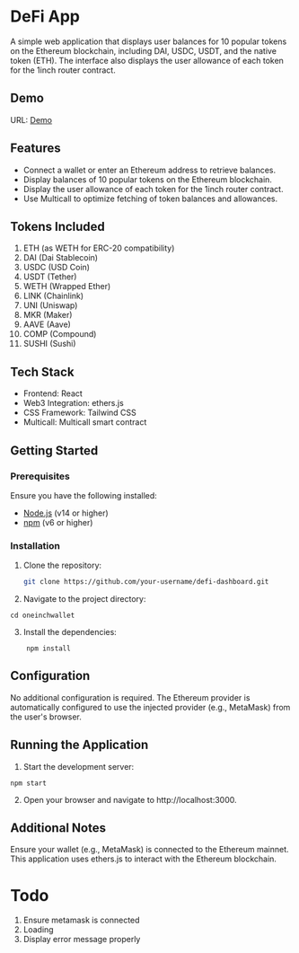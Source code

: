 # DeFi App

A simple web application that displays user balances for 10 popular tokens on the Ethereum blockchain, including DAI, USDC, USDT, and the native token (ETH). The interface also displays the user allowance of each token for the 1inch router contract.

## Demo

URL: [Demo](https://serikshaikamalov.github.io/defi-app/)

## Features

- Connect a wallet or enter an Ethereum address to retrieve balances.
- Display balances of 10 popular tokens on the Ethereum blockchain.
- Display the user allowance of each token for the 1inch router contract.
- Use Multicall to optimize fetching of token balances and allowances.

## Tokens Included

1. ETH (as WETH for ERC-20 compatibility)
2. DAI (Dai Stablecoin)
3. USDC (USD Coin)
4. USDT (Tether)
5. WETH (Wrapped Ether)
6. LINK (Chainlink)
7. UNI (Uniswap)
8. MKR (Maker)
9. AAVE (Aave)
10. COMP (Compound)
11. SUSHI (Sushi)

## Tech Stack

- Frontend: React
- Web3 Integration: ethers.js
- CSS Framework: Tailwind CSS
- Multicall: Multicall smart contract

## Getting Started

### Prerequisites

Ensure you have the following installed:

- [Node.js](https://nodejs.org/en/) (v14 or higher)
- [npm](https://www.npmjs.com/) (v6 or higher)

### Installation

1. Clone the repository:

   ```bash
   git clone https://github.com/your-username/defi-dashboard.git
   ```

2. Navigate to the project directory:

```
cd oneinchwallet
```

3. Install the dependencies:

```
    npm install
```

## Configuration

No additional configuration is required. The Ethereum provider is automatically configured to use the injected provider (e.g., MetaMask) from the user's browser.

## Running the Application

1. Start the development server:

```
npm start
```

2. Open your browser and navigate to http://localhost:3000.

## Additional Notes

Ensure your wallet (e.g., MetaMask) is connected to the Ethereum mainnet.
This application uses ethers.js to interact with the Ethereum blockchain.

# Todo

1. Ensure metamask is connected
2. Loading
3. Display error message properly
